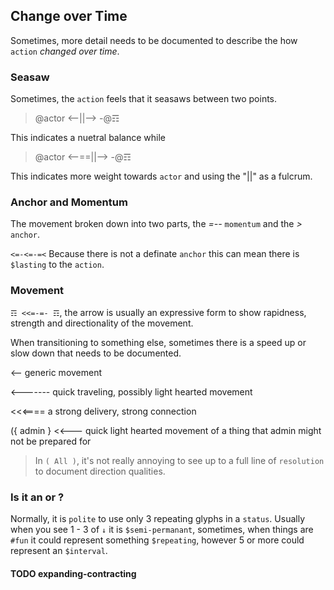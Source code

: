 ## Change over Time
Sometimes, more detail needs to be documented to describe the how `action` _changed over time_.

### Seasaw
Sometimes, the `action` feels that it seasaws between two points.

> @actor <--||--> -@☶ 

This indicates a nuetral balance while

> @actor <--==||--> -@☶ 

This indicates more weight towards `actor` and using the "||" as a fulcrum.

### Anchor and Momentum

The movement broken down into two parts, the _=--_ `momentum` and the _>_ `anchor`.

`<=-<=-=<` Because there is not a definate `anchor` this can mean there is `$lasting` to the `action`.

### Movement
`☶ <<=-=- ☶`, the arrow is usually an expressive form to show rapidness, strength and directionality of the movement.

When transitioning to something else, sometimes there is a speed up or slow down that needs to be documented.

<-- generic movement

<------- quick traveling, possibly light hearted movement

<<<==== a strong delivery, strong connection

({ admin } <<--- quick light hearted movement of a thing that admin might not be prepared for

> In `( All )`, it's not really annoying to see up to a full line of `resolution` to document direction qualities.

### Is it an <interval> or <repeating>?
Normally, it is `polite` to use only 3 repeating glyphs in a `status`.  Usually when you see 1 - 3 of `↓` it is `$semi-permanant`, sometimes, when things are `#fun` it could represent something `$repeating`, however 5 or more could represent an `$interval`.

#### TODO expanding-contracting

